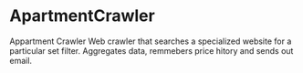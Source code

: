 # ApartmentCrawler
Appartment Crawler
Web crawler that searches a specialized website for a particular set filter.
Aggregates data, remmebers price hitory and sends out email. 
